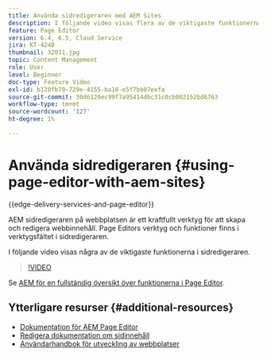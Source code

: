 ```yaml
---
title: Använda sidredigeraren med AEM Sites
description: I följande video visas flera av de viktigaste funktionerna i Touch-UI Sites Editor i Adobe Experience Manager.
feature: Page Editor
version: 6.4, 6.5, Cloud Service
jira: KT-4248
thumbnail: 32011.jpg
topic: Content Management
role: User
level: Beginner
doc-type: Feature Video
exl-id: b120fb79-729e-4155-ba10-e5f7bb07eefa
source-git-commit: 30d6120ec99f7a95414dbc31c0cb002152bd6763
workflow-type: tm+mt
source-wordcount: '127'
ht-degree: 1%

---
```


# Använda sidredigeraren {#using-page-editor-with-aem-sites}

{{edge-delivery-services-and-page-editor}}

AEM sidredigeraren på webbplatsen är ett kraftfullt verktyg för att skapa och redigera webbinnehåll. Page Editors verktyg och funktioner finns i verktygsfältet i sidredigeraren.

I följande video visas några av de viktigaste funktionerna i sidredigeraren.

>[!VIDEO](https://video.tv.adobe.com/v/32011?quality=12&learn=on)


Se [AEM för en fullständig översikt över funktionerna i Page Editor](https://experienceleague.adobe.com/docs/experience-manager-cloud-service/content/sites/authoring/fundamentals/editing-content.html).

## Ytterligare resurser {#additional-resources}

* [Dokumentation för AEM Page Editor](https://experienceleague.adobe.com/docs/experience-manager-cloud-service/content/sites/authoring/fundamentals/editing-content.html)
* [Redigera dokumentation om sidinnehåll](https://experienceleague.adobe.com/docs/experience-manager-65/authoring/authoring/editing-content.html)
* [Användarhandbok för utveckling av webbplatser](https://experienceleague.adobe.com/docs/experience-manager-65/authoring/home.html)
